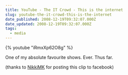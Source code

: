```yaml
---
title: YouTube - The IT Crowd - This is the internet
slug: youtube-the-it-crowd-this-is-the-internet
date_published: 2008-12-19T09:32:07.000Z
date_updated: 2008-12-19T09:32:07.000Z
tags:
  - media
---
```


{% youtube "iRmxXp62O8g" %}

One of my absolute favourite shows. Ever. Thus far.

(thanks to [NikkiMK](http://www.personal.psu.edu/lnm105/) for posting this clip to facebook)
